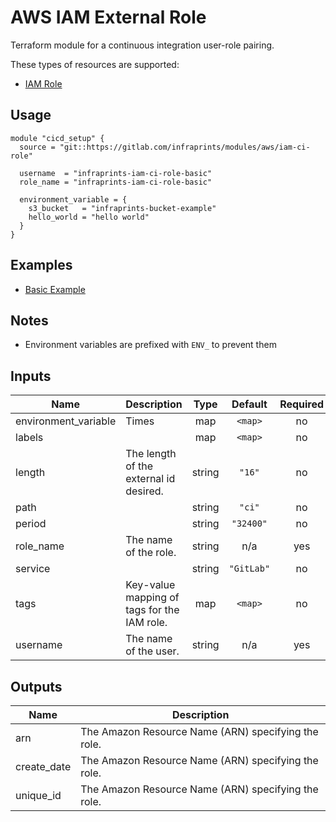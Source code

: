 # AWS IAM External Role

Terraform module for a continuous integration user-role pairing.

These types of resources are supported:

- [IAM Role](https://www.terraform.io/docs/providers/aws/r/iam_role.html)

## Usage

```hcl
module "cicd_setup" {
  source = "git::https://gitlab.com/infraprints/modules/aws/iam-ci-role"

  username  = "infraprints-iam-ci-role-basic"
  role_name = "infraprints-iam-ci-role-basic"

  environment_variable = {
    s3_bucket   = "infraprints-bucket-example"
    hello_world = "hello world"
  }
}

```

## Examples

- [Basic Example](examples/basic)

## Notes

- Environment variables are prefixed with `ENV_` to prevent them

## Inputs

| Name | Description | Type | Default | Required |
|------|-------------|:----:|:-----:|:-----:|
| environment\_variable | Times | map | `<map>` | no |
| labels |  | map | `<map>` | no |
| length | The length of the external id desired. | string | `"16"` | no |
| path |  | string | `"ci"` | no |
| period |  | string | `"32400"` | no |
| role\_name | The name of the role. | string | n/a | yes |
| service |  | string | `"GitLab"` | no |
| tags | Key-value mapping of tags for the IAM role. | map | `<map>` | no |
| username | The name of the user. | string | n/a | yes |

## Outputs

| Name | Description |
|------|-------------|
| arn | The Amazon Resource Name (ARN) specifying the role. |
| create\_date | The Amazon Resource Name (ARN) specifying the role. |
| unique\_id | The Amazon Resource Name (ARN) specifying the role. |

